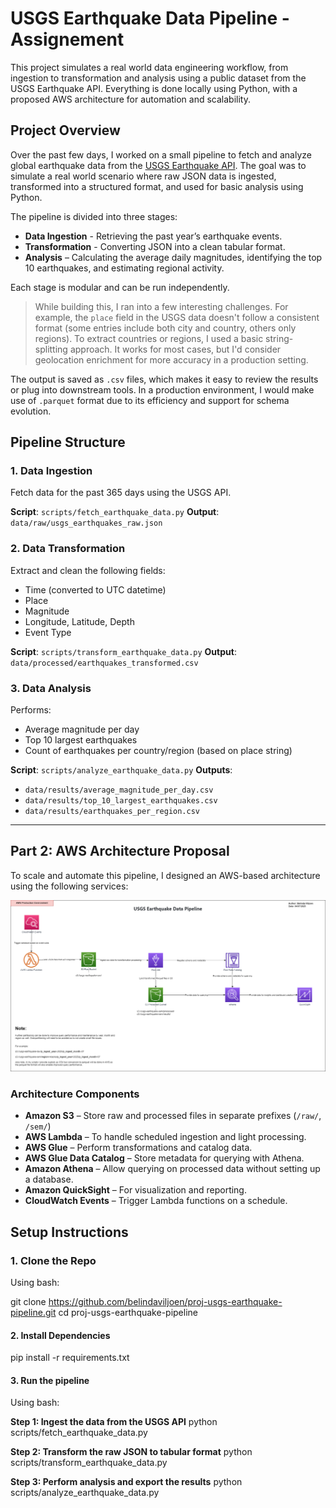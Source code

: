 # USGS Earthquake Data Pipeline - Assignement

This project simulates a real world data engineering workflow, from ingestion to transformation and analysis using a public dataset from the USGS Earthquake API. Everything is done locally using Python, with a proposed AWS architecture for automation and scalability.


## Project Overview

Over the past few days, I worked on a small pipeline to fetch and analyze global earthquake data from the [USGS Earthquake API](https://earthquake.usgs.gov/fdsnws/event/1/). The goal was to simulate a real world scenario where raw JSON data is ingested, transformed into a structured format, and used for basic analysis using Python.

The pipeline is divided into three stages:
- **Data Ingestion** - Retrieving the past year’s earthquake events.
- **Transformation** - Converting JSON into a clean tabular format.
- **Analysis** – Calculating the average daily magnitudes, identifying the top 10 earthquakes, and estimating regional activity.

Each stage is modular and can be run independently.

> While building this, I ran into a few interesting challenges. For example, the `place` field in the USGS data doesn't follow a consistent format (some entries include both city and country, others only regions). To extract countries or regions, I used a basic string-splitting approach. It works for most cases, but I'd consider geolocation enrichment for more accuracy in a production setting.

The output is saved as `.csv` files, which makes it easy to review the results or plug into downstream tools. In a production environment, I would make use of `.parquet` format due to its efficiency and support for schema evolution.


## Pipeline Structure

### 1. Data Ingestion

Fetch data for the past 365 days using the USGS API.

**Script**: `scripts/fetch_earthquake_data.py` 
**Output**: `data/raw/usgs_earthquakes_raw.json`

### 2. Data Transformation

Extract and clean the following fields:
- Time (converted to UTC datetime)
- Place
- Magnitude
- Longitude, Latitude, Depth
- Event Type

**Script**: `scripts/transform_earthquake_data.py` 
**Output**: `data/processed/earthquakes_transformed.csv`

### 3. Data Analysis

Performs:
- Average magnitude per day
- Top 10 largest earthquakes
- Count of earthquakes per country/region (based on place string)

**Script**: `scripts/analyze_earthquake_data.py` 
**Outputs**:
- `data/results/average_magnitude_per_day.csv`
- `data/results/top_10_largest_earthquakes.csv`
- `data/results/earthquakes_per_region.csv`

---

## Part 2: AWS Architecture Proposal

To scale and automate this pipeline, I designed an AWS-based architecture using the following services:

<img src="pipeline-architecture/USGS_EARTHQUAKE_PIPELINE_ARCHITECTURE.drawio.png" alt="USGS Earthquake Pipeline Architecture" width="800">

### Architecture Components

- **Amazon S3** – Store raw and processed files in separate prefixes (`/raw/`, `/sem/`)
- **AWS Lambda** – To handle scheduled ingestion and light processing.
- **AWS Glue** – Perform transformations and catalog data.
- **AWS Glue Data Catalog** – Store metadata for querying with Athena.
- **Amazon Athena** – Allow querying on processed data without setting up a database.
- **Amazon QuickSight** – For visualization and reporting.
- **CloudWatch Events** – Trigger Lambda functions on a schedule.


## Setup Instructions

### 1. Clone the Repo

Using bash:

git clone https://github.com/belindaviljoen/proj-usgs-earthquake-pipeline.git
cd proj-usgs-earthquake-pipeline

#### 2. Install Dependencies

pip install -r requirements.txt

#### 3. Run the pipeline

Using bash: 

**Step 1: Ingest the data from the USGS API**
python scripts/fetch_earthquake_data.py

**Step 2: Transform the raw JSON to tabular format**
python scripts/transform_earthquake_data.py

**Step 3: Perform analysis and export the results**
python scripts/analyze_earthquake_data.py
